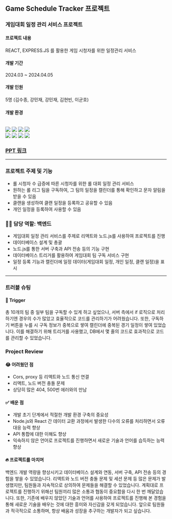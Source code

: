 ## <div align=left><strong>Game Schedule Tracker 프로젝트</strong></div>

### 게임대회 일정 관리 서비스 프로젝트
#### 프로젝트 내용
REACT, EXPRESS.JS 를 활용한 게임 시청자를 위한 일정관리 서비스

#### 개발 기간
2024.03 ~ 2024.04.05

#### 개발 인원
5명 (김수종, 강민재, 강민재, 김현빈, 이균호)

#### 개발 환경
<div align=left>
<br>

<img src="https://img.shields.io/badge/html5-E34F26?style=for-the-badge&logo=html5&logoColor=white">
<img src="https://img.shields.io/badge/css-1572B6?style=for-the-badge&logo=css3&logoColor=white">
<img src="https://img.shields.io/badge/javascript-F7DF1E?style=for-the-badge&logo=javascript&logoColor=black">
<img src="https://img.shields.io/badge/mysql-4479A1?style=for-the-badge&logo=mysql&logoColor=white">

<br>

<img src="https://img.shields.io/badge/react-61DAFB?style=for-the-badge&logo=react&logoColor=black">
<img src="https://img.shields.io/badge/node.js-339933?style=for-the-badge&logo=Node.js&logoColor=white">
<img src="https://img.shields.io/badge/express-000000?style=for-the-badge&logo=express&logoColor=white">
<img src="https://img.shields.io/badge/github-181717?style=for-the-badge&logo=github&logoColor=white">

### [PPT 링크](https://url.kr/qjo4vw)

<hr>

### 프로젝트 주제 및 기능
- 롤 시청자 수 급증에 따른 시청자를 위한 롤 대회 일정 관리 서비스
- 원하는 롤 리그 팀을 구독하여, 그 팀의 일정을 캘린더를 통해 확인하고 문자 알림을 받을 수 있음
- 클랜을 생성하여 클랜 일정을 등록하고 공유할 수 있음
- 개인 일정을 등록하여 사용할 수 있음

### 🧑‍💻 담당 역할: 백엔드
- 게임대회 일정 관리 서비스를 주제로 리액트와 노드.js를 사용하여 프로젝트를 진행
- 데이터베이스 설계 및 총괄
- 노드.js를 통한 서버 구축과 API 전송 등의 기능 구현
- 데이터베이스 트리거를 활용하여 게임대회 팀 구독 서비스 구현
- 일정 등록 기능과 캘린더에 일정 데이터(게임대회 일정, 개인 일정, 클랜 일정)을 표시

<hr>

### 트러블 슈팅
#### 🔫 Trigger
총 10개의 팀 중 일부 팀을 구독할 수 있게 하고 싶었으나, 서버 측에서 if 로직으로 처리하기엔 경우의 수가 많았고 효율적으로 코드를 관리하기가 어려웠습니다. 또한, 구독하기 버튼을 누를 시 구독 정보가 중복으로 쌓여 캘린더에 중복된 경기 일정이 쌓여 있었습니다. 이를 해결하기 위해 트리거를 사용했고, DB에서 몇 줄의 코드로 효과적으로 코드를 관리할 수 있었습니다.

### Project Review

#### 😂 어려웠던 점
- Cors, proxy 등 리액트와 노드 통신 연결
- 리액트, 노드 버전 충돌 문제
- 상당히 많은 404, 500번 에러와의 만남

#### ✅ 배운 점
- 개발 초기 단계에서 적절한 개발 환경 구축의 중요성
- Node.js와 React 간 데이터 교환 과정에서 발생한 다수의 오류를 처리하면서 오류 대응 능력 향상
- API 통합에 대한 이해도 향상
- 익숙하지 않은 언어로 프로젝트를 진행하면서 새로운 기술과 언어를 습득하는 능력 향상

#### 🔥 프로젝트를 마치며
백엔드 개발 역량을 향상시키고 데이터베이스 설계와 연동, 서버 구축, API 전송 등의 경험을 쌓을 수 있었습니다. 리액트와 노드 버전 충돌 문제 및 세션 문제 등 많은 문제가 발생했지만, 팀원들과 지속적으로 상의하여 문제들을 해결할 수 있었습니다. 계획대로 프로젝트를 진행하기 위해선 팀원끼리 많은 소통과 협동이 중요함을 다시 한 번 깨달았습니다. 또한, 기존에 배우지 않았던 기술과 언어를 사용하여 프로젝트를 진행해 본 경험을 통해 새로운 기술을 배우는 것에 대한 흥미와 자신감을 갖게 되었습니다. 앞으로 팀원들과 적극적으로 소통하며, 항상 배움과 성장을 추구하는 개발자가 되고 싶습니다.
